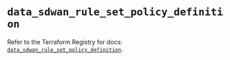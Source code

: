 # `data_sdwan_rule_set_policy_definition`

Refer to the Terraform Registry for docs: [`data_sdwan_rule_set_policy_definition`](https://registry.terraform.io/providers/ciscodevnet/sdwan/0.8.0/docs/data-sources/rule_set_policy_definition).
